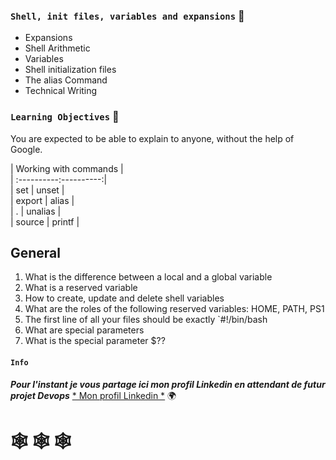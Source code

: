 ### `Shell, init files, variables and expansions` :dart:                                                                                                                             
* Expansions 
* Shell Arithmetic
* Variables
* Shell initialization files
* The alias Command
* Technical Writing
                                                 
### `Learning Objectives` :floppy_disk:                                                                                                         
                                                                                                                                                
You are expected to be able to explain to anyone, without the help of Google.                                                                   
                                                                                                                                                
|  Working with commands |                                                                        
| :----------:----------:|                                                                        
| set        | unset     |                                                                        
| export     | alias     |                                                                       
| .          | unalias   |                                                                        
| source     | printf    |                                                                                                                                                                                                        
## General                                                                                                                                                   
1. What is the difference between a local and a global variable
2. What is a reserved variable
3. How to create, update and delete shell variables                            
4. What are the roles of the following reserved variables: HOME, PATH, PS1
5. The first line of all your files should be exactly `#!/bin/bash
6. What are special parameters                                         
7. What is the special parameter $??                                  
                                                                                                                                                
                                                                                                                 
#### `Info`                                                                                                                                                
__*Pour l'instant je vous partage ici mon profil Linkedin en attendant de futur projet Devops*__ 
[* Mon profil Linkedin *](https://www.linkedin.com/feed/) :earth_africa:                                                                                                                         
                                                                                                                                         
#    :spider_web: :spider_web: :spider_web:                                                           
